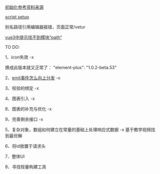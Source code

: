 [初始化参考资料来源](https://segmentfault.com/a/1190000038999784)


[script setup](https://chengpeiquan.com/article/vue3-script-setup.html)


别名路径引用编辑器报错，页面正常/vetur

[vue3中提示找不到模块“path“](https://python.iitter.com/other/107033.html)

TO DO:

1、icon失效 -x

换成此版本就又正常了： "element-plus": "1.0.2-beta.53"

2、[emit事件怎么向上分发](https://chengpeiquan.com/article/vue3-script-setup.html#%E4%BB%80%E4%B9%88%E6%98%AF-defineprops-%E5%92%8C-defineemit) -x

3、校验的绑定 -x

4、图表引入 -x

8、图表的补充与优化  -x

9、完善剩余接口 -x

5、复杂对象，数组如何建立在常量的基础上处理响应式数据 -x 基于教学视频找到最优解

6、将id放置于请求头

7、整体UI

8、寻找轻量构建工具